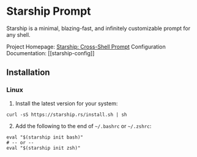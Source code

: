 # Starship Prompt
Starship is a minimal, blazing-fast, and infinitely customizable prompt for any shell. 

Project Homepage: [Starship: Cross-Shell Prompt](https://starship.rs/)
Configuration Documentation: [[starship-config]]

## Installation

### Linux
1. Install the latest version for your system:
```
curl -sS https://starship.rs/install.sh | sh
```
2. Add the following to the end of `~/.bashrc` or `~/.zshrc`:
```
eval "$(starship init bash)"
# -- or --
eval "$(starship init zsh)"
```
